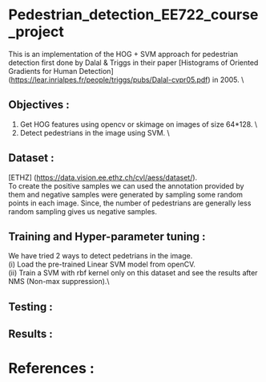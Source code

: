 # Pedestrian_detection_EE722_course_project

This is an implementation of the HOG + SVM approach for pedestrian detection first done by Dalal & Triggs in their paper [Histograms of Oriented Gradients for Human Detection] (https://lear.inrialpes.fr/people/triggs/pubs/Dalal-cvpr05.pdf) in 2005. \

## Objectives :
1. Get HOG features using opencv or skimage on images of size 64*128. \
2. Detect pedestrians in the image using SVM. \

## Dataset :
[ETHZ] (https://data.vision.ee.ethz.ch/cvl/aess/dataset/).\
To create the positive samples we can used the annotation provided by them and negative samples were generated by sampling some random points in each image. Since, the number of pedestrians are generally less random sampling gives us negative samples.

## Training and Hyper-parameter tuning :
We have tried 2 ways to detect pedetrians in the image.\
(i) Load the pre-trained Linear SVM model from openCV.\
(ii) Train a SVM with rbf kernel only on this dataset and see the results after NMS (Non-max suppression).\

## Testing :


## Results : 



# References :
